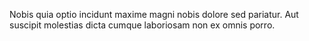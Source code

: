 Nobis quia optio incidunt maxime magni nobis dolore sed pariatur.
Aut suscipit molestias dicta cumque laboriosam non ex omnis porro.